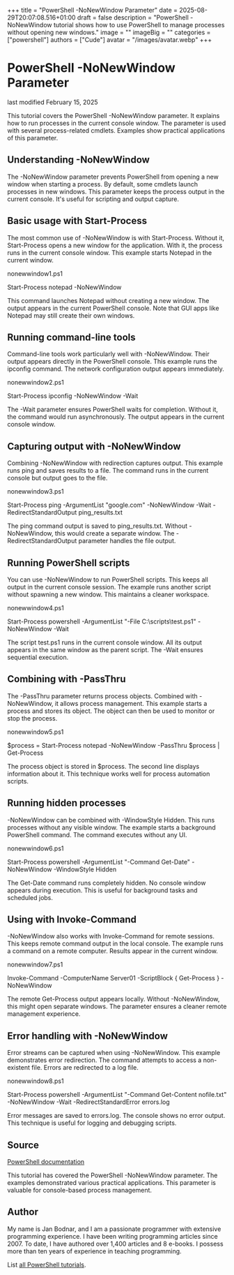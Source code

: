 +++
title = "PowerShell -NoNewWindow Parameter"
date = 2025-08-29T20:07:08.516+01:00
draft = false
description = "PowerShell -NoNewWindow tutorial shows how to use PowerShell to manage processes without opening new windows."
image = ""
imageBig = ""
categories = ["powershell"]
authors = ["Cude"]
avatar = "/images/avatar.webp"
+++

# PowerShell -NoNewWindow Parameter

last modified February 15, 2025

This tutorial covers the PowerShell -NoNewWindow parameter. 
It explains how to run processes in the current console window. The 
parameter is used with several process-related cmdlets. Examples show 
practical applications of this parameter.

## Understanding -NoNewWindow

The -NoNewWindow parameter prevents PowerShell from opening 
a new window when starting a process. By default, some cmdlets launch 
processes in new windows. This parameter keeps the process output in the 
current console. It's useful for scripting and output capture.

## Basic usage with Start-Process

The most common use of -NoNewWindow is with Start-Process. 
Without it, Start-Process opens a new window for the application. With 
it, the process runs in the current console window. This example starts 
Notepad in the current window.

nonewwindow1.ps1
  

Start-Process notepad -NoNewWindow

This command launches Notepad without creating a new window. The output 
appears in the current PowerShell console. Note that GUI apps like Notepad 
may still create their own windows.

## Running command-line tools

Command-line tools work particularly well with -NoNewWindow. 
Their output appears directly in the PowerShell console. This example runs 
the ipconfig command. The network configuration output appears immediately.

nonewwindow2.ps1
  

Start-Process ipconfig -NoNewWindow -Wait

The -Wait parameter ensures PowerShell waits for completion. 
Without it, the command would run asynchronously. The output appears in 
the current console window.

## Capturing output with -NoNewWindow

Combining -NoNewWindow with redirection captures output. 
This example runs ping and saves results to a file. The command runs in 
the current console but output goes to the file.

nonewwindow3.ps1
  

Start-Process ping -ArgumentList "google.com" -NoNewWindow -Wait -RedirectStandardOutput ping_results.txt

The ping command output is saved to ping_results.txt. Without 
-NoNewWindow, this would create a separate window. The 
-RedirectStandardOutput parameter handles the file output.

## Running PowerShell scripts

You can use -NoNewWindow to run PowerShell scripts. This 
keeps all output in the current console session. The example runs another 
script without spawning a new window. This maintains a cleaner workspace.

nonewwindow4.ps1
  

Start-Process powershell -ArgumentList "-File C:\scripts\test.ps1" -NoNewWindow -Wait

The script test.ps1 runs in the current console window. All its output 
appears in the same window as the parent script. The -Wait 
ensures sequential execution.

## Combining with -PassThru

The -PassThru parameter returns process objects. Combined 
with -NoNewWindow, it allows process management. This 
example starts a process and stores its object. The object can then be 
used to monitor or stop the process.

nonewwindow5.ps1
  

$process = Start-Process notepad -NoNewWindow -PassThru
$process | Get-Process

The process object is stored in $process. The second line displays 
information about it. This technique works well for process automation 
scripts.

## Running hidden processes

-NoNewWindow can be combined with -WindowStyle Hidden. 
This runs processes without any visible window. The example starts a 
background PowerShell command. The command executes without any UI.

nonewwindow6.ps1
  

Start-Process powershell -ArgumentList "-Command Get-Date" -NoNewWindow -WindowStyle Hidden

The Get-Date command runs completely hidden. No console window appears 
during execution. This is useful for background tasks and scheduled jobs.

## Using with Invoke-Command

-NoNewWindow also works with Invoke-Command for remote 
sessions. This keeps remote command output in the local console. The 
example runs a command on a remote computer. Results appear in the 
current window.

nonewwindow7.ps1
  

Invoke-Command -ComputerName Server01 -ScriptBlock { Get-Process } -NoNewWindow

The remote Get-Process output appears locally. Without 
-NoNewWindow, this might open separate windows. The 
parameter ensures a cleaner remote management experience.

## Error handling with -NoNewWindow

Error streams can be captured when using -NoNewWindow. This 
example demonstrates error redirection. The command attempts to access a 
non-existent file. Errors are redirected to a log file.

nonewwindow8.ps1
  

Start-Process powershell -ArgumentList "-Command Get-Content nofile.txt" -NoNewWindow -Wait -RedirectStandardError errors.log

Error messages are saved to errors.log. The console shows no error output. 
This technique is useful for logging and debugging scripts.

## Source

[PowerShell documentation](https://docs.microsoft.com/en-us/powershell/)

This tutorial has covered the PowerShell -NoNewWindow parameter. 
The examples demonstrated various practical applications. This parameter is 
valuable for console-based process management.

## Author

My name is Jan Bodnar, and I am a passionate programmer with extensive
programming experience. I have been writing programming articles since 2007.
To date, I have authored over 1,400 articles and 8 e-books. I possess more
than ten years of experience in teaching programming.

List [all PowerShell tutorials](/powershell/).